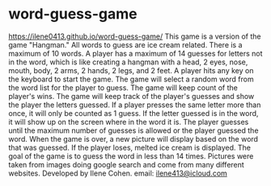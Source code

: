 # word-guess-game
https://ilene0413.github.io/word-guess-game/
This game is a version of the game "Hangman."  All words to guess
are ice cream related.
There is a maximum of 10 words.
A player has a maximum of 14 guesses for letters not in the word, which is like creating a hangman with a head, 2 eyes, nose, mouth, body, 2 arms, 2 hands, 2 legs, and 2 feet.
A player hits any key on the keyboard to start the game.
The game will select a random word from the word list for the player to guess.
The game will keep count of the player's wins.
The game will keep track of the player's guesses and show the player the letters guessed. If a player presses the same letter more than once, it will only be counted as 1 guess.
If the letter guessed is in the word, it will show up on the screen where in the word it is.
The player guesses until the maximum number of guesses is allowed or the player guessed the word. 
When the game is over, a new picture will display based on the word that was guessed. If the player loses, melted ice cream is displayed.
The goal of the game is to guess the word in less than 14 times.
Pictures were taken from images doing google search and come from many different websites.
Developed by Ilene Cohen.
email: ilene413@icloud.com
